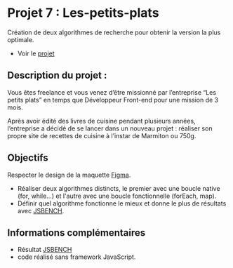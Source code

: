 # Projet 7 : Les-petits-plats

Création de deux algorithmes de recherche pour obtenir la version la plus optimale.

- Voir le [projet](https://othmanboutab.github.io/les-petits-plats/)

## Description du projet :

Vous êtes freelance et vous venez d’être missionné par l’entreprise “Les petits plats” en temps que Développeur Front-end pour une mission de 3 mois.

Après avoir édité des livres de cuisine pendant plusieurs années, l’entreprise a décidé de se lancer dans un nouveau projet : réaliser son propre site de recettes de cuisine à l’instar de Marmiton ou 750g.

## Objectifs

Respecter le design de la maquette [Figma](https://www.figma.com/file/xqeE1ZKlHUWi2Efo8r73NK/UI-Design-Les-Petits-Plats-FR).

- Réaliser deux algorithmes distincts, le premier avec une boucle native (for, while...) et l'autre avec une boucle fonctionnelle (forEach, map).
- Définir quel algorithme fonctionne le mieux et donne le plus de résultats avec [JSBENCH](https://jsben.ch/).

## Informations complémentaires

- Résultat [JSBENCH](https://jsben.ch/rayW4)
- code réalisé sans framework JavaScript.
